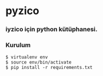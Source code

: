 # pyzico
### iyzico için python kütüphanesi.

### Kurulum
    $ virtualenv env
    $ source env/bin/activate
    $ pip install -r requirements.txt

